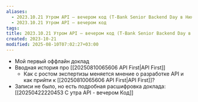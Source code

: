 ```yaml
---
aliases:
  - 2023.10.21 Утром API — вечером код (T‑Bank Senior Backend Day в Нижнем Новгороде)
  - 2023.10.21 Утром API — вечером код
tags: 
title: 2023.10.21 Утром API — вечером код (T‑Bank Senior Backend Day в Нижнем Новгороде)
created: 2023-10-21
modified: 2025-08-10T07:02:27+03:00
---
```


- Мой первый оффлайн доклад
- Вводная история про [[20250810065606 API First|API First]]
	- Как с ростом экспертизы меняется мнение о разработке API и как прийти к [[20250810065606 API First|API First]]?
- Записи не было, но есть подробная расшифровка доклада: [[20250422220453 С утра API - вечером Код]]
